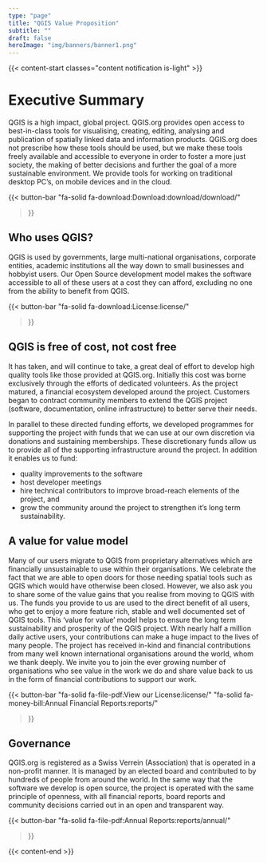 ```yaml
---
type: "page"
title: "QGIS Value Proposition"
subtitle: ""
draft: false
heroImage: "img/banners/banner1.png"
---
```


{{< content-start classes="content notification is-light" >}}
# Executive Summary

QGIS is a high impact, global project. QGIS.org provides open access to best-in-class tools for visualising, creating, editing, analysing and publication of spatially linked data and information products. QGIS.org does not prescribe how these tools should be used, but we make these tools freely available and accessible to everyone in order to foster a more just society, the making of better decisions and further the goal of a more sustainable environment.  We provide tools for working on traditional desktop PC’s, on mobile devices and in the cloud.

{{< button-bar 
    "fa-solid fa-download:Download:download/download/"
>}}

## Who uses QGIS?

QGIS is used by governments, large multi-national organisations, corporate entities, academic institutions all the way down to small businesses and hobbyist users. Our Open Source development model makes the software accessible to all of these users at a cost they can afford, excluding no one from the ability to benefit from QGIS.

{{< button-bar 
    "fa-solid fa-download:License:license/"
>}}


## QGIS is free of cost, not cost free

It has taken, and will continue to take, a great deal of effort to develop high quality tools like those provided at QGIS.org. Initially this cost was borne exclusively through the efforts of dedicated volunteers. As the project matured, a financial ecosystem developed around the project. Customers began to contract community members to extend the QGIS project (software, documentation, online infrastructure) to better serve their needs.


In parallel to these directed funding efforts, we developed programmes for supporting the project with funds that we can use at our own discretion via donations and sustaining memberships. These discretionary funds allow us to provide all of the supporting infrastructure around the project. In addition it enables us to fund:

- quality improvements to the software
- host developer meetings
- hire technical contributors to improve broad-reach elements of the project, and
- grow the community around the project to strengthen it’s long term sustainability.

## A value for value model

Many of our users migrate to QGIS from proprietary alternatives which are financially unsustainable to use within their organisations. We celebrate the fact that we are able to open doors for those needing spatial tools such as QGIS which would have otherwise been closed. However, we also ask you to share some of the value gains that you realise from moving to QGIS with us. The funds you provide to us are used to the direct benefit of all users, who get to enjoy a more feature rich, stable and well documented set of QGIS tools. This ‘value for value’ model helps to ensure the long term sustainability and prosperity of the QGIS project. With nearly half a million daily active users, your contributions can make a huge impact to the lives of many people. The project has received in-kind and financial contributions from many well known international organisations around the world, whom we thank deeply. We invite you to join the ever growing number of organisations who see value in the work we do and share value back to us in the form of financial contributions to support our work.

{{< button-bar 
    "fa-solid fa-file-pdf:View our License:license/"
    "fa-solid fa-money-bill:Annual Financial Reports:reports/"
>}}

## Governance

QGIS.org is registered as a Swiss Verrein (Association) that is operated in a non-profit manner. It is managed by an elected board and contributed to by hundreds of people from around the world. In the same way that the software we develop is open source, the project is operated with the same principle of openness, with all financial reports, board reports and community decisions carried out in an open and transparent way.

{{< button-bar 
    "fa-solid fa-file-pdf:Annual Reports:reports/annual/"
>}}

{{< content-end >}}